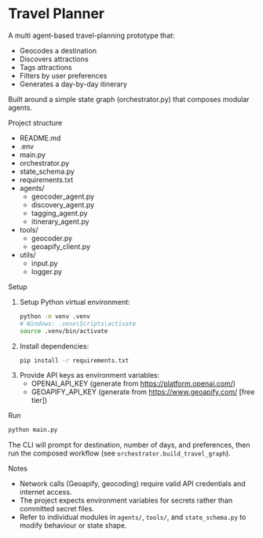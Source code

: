 # Travel Planner

A multi agent-based travel-planning prototype that:
- Geocodes a destination
- Discovers attractions
- Tags attractions
- Filters by user preferences
- Generates a day-by-day itinerary

Built around a simple state graph (orchestrator.py) that composes modular agents.

Project structure
- README.md
- .env
- main.py
- orchestrator.py
- state_schema.py
- requirements.txt
- agents/
  - geocoder_agent.py
  - discovery_agent.py
  - tagging_agent.py
  - itinerary_agent.py
- tools/
  - geocoder.py
  - geoapify_client.py
- utils/
  - input.py
  - logger.py


Setup
1. Setup Python virtual environment:
    ```sh
    python -m venv .venv
    # Windows: .venv\Scripts\activate
    source .venv/bin/activate
    ```
2. Install dependencies:
   ```sh
   pip install -r requirements.txt
   ```
3. Provide API keys as environment variables:
   - OPENAI_API_KEY (generate from https://platform.openai.com/)
   - GEOAPIFY_API_KEY (generate from https://www.geoapify.com/ [free tier])

Run
```sh
python main.py
```
The CLI will prompt for destination, number of days, and preferences, then run the composed workflow (see `orchestrator.build_travel_graph`).

Notes
- Network calls (Geoapify, geocoding) require valid API credentials and internet access.
- The project expects environment variables for secrets rather than committed secret files.
- Refer to individual modules in `agents/`, `tools/`, and `state_schema.py` to modify behaviour or state shape.

